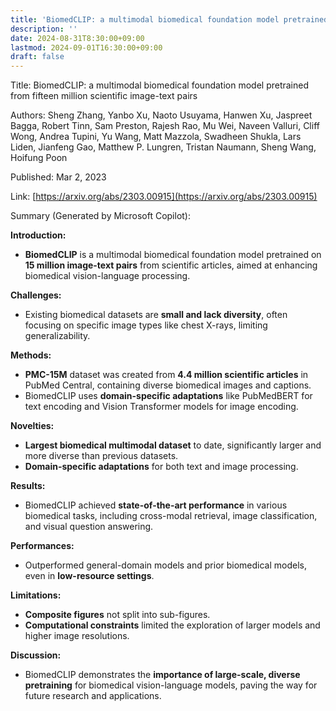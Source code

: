```yaml
---
title: 'BiomedCLIP: a multimodal biomedical foundation model pretrained from fifteen million scientific image-text pairs'
description: ''
date: 2024-08-31T8:30:00+09:00
lastmod: 2024-09-01T16:30:00+09:00
draft: false
---
```


Title: BiomedCLIP: a multimodal biomedical foundation model pretrained from fifteen million scientific image-text pairs

Authors: Sheng Zhang, Yanbo Xu, Naoto Usuyama, Hanwen Xu, Jaspreet Bagga, Robert Tinn, Sam Preston, Rajesh Rao, Mu Wei, Naveen Valluri, Cliff Wong, Andrea Tupini, Yu Wang, Matt Mazzola, Swadheen Shukla, Lars Liden, Jianfeng Gao, Matthew P. Lungren, Tristan Naumann, Sheng Wang, Hoifung Poon

Published: Mar 2, 2023

Link: [https://arxiv.org/abs/2303.00915](https://arxiv.org/abs/2303.00915)

Summary (Generated by Microsoft Copilot):

**Introduction:**
- **BiomedCLIP** is a multimodal biomedical foundation model pretrained on **15 million image-text pairs** from scientific articles, aimed at enhancing biomedical vision-language processing.

**Challenges:**
- Existing biomedical datasets are **small and lack diversity**, often focusing on specific image types like chest X-rays, limiting generalizability.

**Methods:**
- **PMC-15M** dataset was created from **4.4 million scientific articles** in PubMed Central, containing diverse biomedical images and captions.
- BiomedCLIP uses **domain-specific adaptations** like PubMedBERT for text encoding and Vision Transformer models for image encoding.

**Novelties:**
- **Largest biomedical multimodal dataset** to date, significantly larger and more diverse than previous datasets.
- **Domain-specific adaptations** for both text and image processing.

**Results:**
- BiomedCLIP achieved **state-of-the-art performance** in various biomedical tasks, including cross-modal retrieval, image classification, and visual question answering.

**Performances:**
- Outperformed general-domain models and prior biomedical models, even in **low-resource settings**.

**Limitations:**
- **Composite figures** not split into sub-figures.
- **Computational constraints** limited the exploration of larger models and higher image resolutions.

**Discussion:**
- BiomedCLIP demonstrates the **importance of large-scale, diverse pretraining** for biomedical vision-language models, paving the way for future research and applications.
